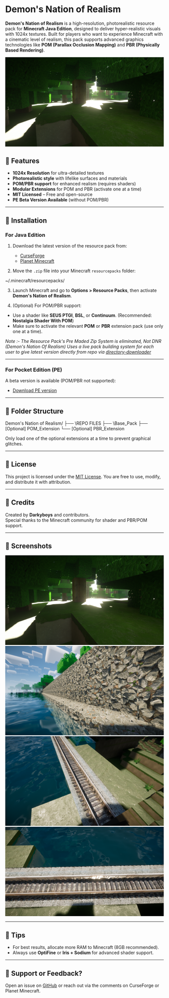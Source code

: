 # Demon's Nation of Realism

**Demon's Nation of Realism** is a high-resolution, photorealistic resource pack for **Minecraft Java Edition**, designed to deliver hyper-realistic visuals with 1024x textures. Built for players who want to experience Minecraft with a cinematic level of realism, this pack supports advanced graphics technologies like **POM (Parallax Occlusion Mapping)** and **PBR (Physically Based Rendering)**.

![Preview](img/1.png) <!-- Replace with actual preview image path if available -->

## 🌟 Features

- **1024x Resolution** for ultra-detailed textures
- **Photorealistic style** with lifelike surfaces and materials
- **POM/PBR support** for enhanced realism (requires shaders)
- **Modular Extensions** for POM and PBR (activate one at a time)
- **MIT Licensed** – Free and open-source
- **PE Beta Version Available** (without POM/PBR)

---

## 🔧 Installation

### For Java Edition

1. Download the latest version of the resource pack from:
   - [CurseForge](https://www.curseforge.com/minecraft/texture-packs/demons-nation-of-realism-1024x-pom-pbr-for-free)
   - [Planet Minecraft](https://www.planetminecraft.com/texture-pack/demon-s-nation-of-realism-1024x-photorealistic-minecraft-javaedition-rp-pbr-pom-supported/)

2. Move the `.zip` file into your Minecraft `resourcepacks` folder:

\~/.minecraft/resourcepacks/


3. Launch Minecraft and go to **Options > Resource Packs**, then activate **Demon's Nation of Realism**.

4. (Optional) For POM/PBR support:
- Use a shader like **SEUS PTGI**, **BSL**, or **Continuum**. (Recommended: **Nostalgia Shader With POM**)
- Make sure to activate the relevant **POM** or **PBR** extension pack (use only one at a time).

*Note :- The Resource Pack's Pre Maded Zip System is eliminated, Not DNR (Demon's Nation Of Realism) Uses a live pack building system for each user to give latest version directly from repo via [directory-downloader](https://download-directory.github.io/)*

---

### For Pocket Edition (PE)

A beta version is available (POM/PBR not supported):
- [Download PE version](https://mcpedl.com/demon-s-nation-of-realism-pe-beta/)

---

## 📂 Folder Structure

Demon's Nation of Realism/
├── \REPO FILES
├── \Base_Pack
├── \[Optional] POM\_Extension
└── \[Optional] PBR\_Extension

Only load one of the optional extensions at a time to prevent graphical glitches.

---

## 📜 License

This project is licensed under the [MIT License](LICENSE). You are free to use, modify, and distribute it with attribution.

---

## 💬 Credits

Created by **Darkyboys** and contributors.  
Special thanks to the Minecraft community for shader and PBR/POM support.

---

## 📸 Screenshots

<img src="img/1.png">
<img src="img/2.png">
<img src="img/3.png">
<img src="img/4.png">

---

## 🧠 Tips

- For best results, allocate more RAM to Minecraft (8GB recommended).
- Always use **OptiFine** or **Iris + Sodium** for advanced shader support.

---

## 💌 Support or Feedback?

Open an issue on [GitHub](https://github.com/darkyboys/demon-nation-of-realism) or reach out via the comments on CurseForge or Planet Minecraft.

